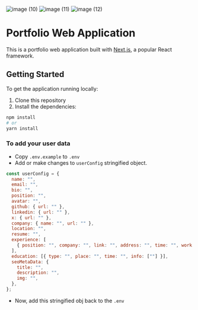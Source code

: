 ![image (10)](https://github.com/Marcus0086/portfolio/assets/43565099/4892ecc6-f02e-4edd-97fa-66bf4cb2a7f1)
![image (11)](https://github.com/Marcus0086/portfolio/assets/43565099/af63028c-0ede-4f68-8949-892c6e14fd47)
![image (12)](https://github.com/Marcus0086/portfolio/assets/43565099/8cd2fcb2-3268-40ae-945c-d604066fa2b1)

# Portfolio Web Application

This is a portfolio web application built with [Next.js](https://nextjs.org/), a popular React framework.

## Getting Started

To get the application running locally:

1. Clone this repository
2. Install the dependencies:

```bash
npm install
# or
yarn install
```

### To add your user data

- Copy `.env.example` to `.env`
- Add or make changes to `userConfig` stringified object.

```javascript
const userConfig = {
  name: "",
  email: "",
  bio: "",
  position: "",
  avatar: "",
  github: { url: "" },
  linkedin: { url: "" },
  x: { url: "" },
  company: { name: "", url: "" },
  location: "",
  resume: "",
  experience: [
    { position: "", company: "", link: "", address: "", time: "", work: [" "] },
  ],
  education: [{ type: "", place: "", time: "", info: [""] }],
  seoMetaData: {
    title: "",
    description: "",
    img: "",
  },
};
```

- Now, add this stringified obj back to the `.env`

